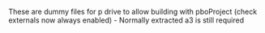 These are dummy files for p drive to allow building with pboProject (check externals now always enabled) - Normally extracted a3 is still required
